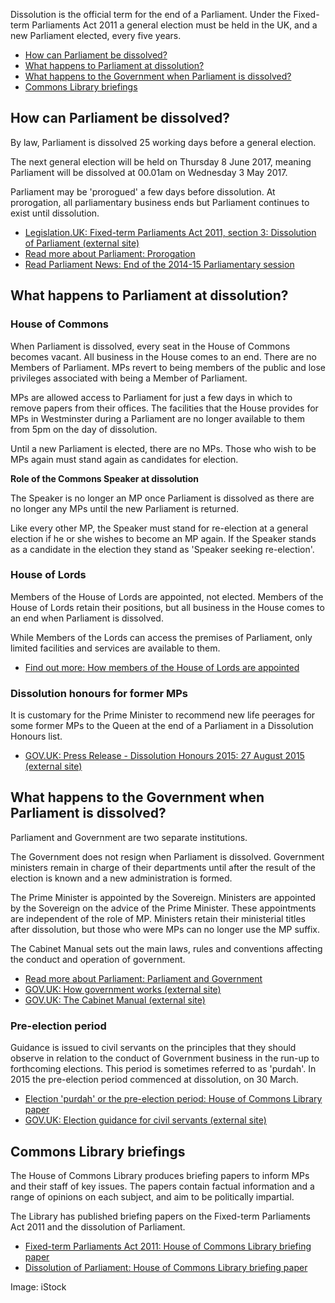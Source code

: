 <div class="inner">

<div class="rte main-introduction">

Dissolution is the official term for the end of a Parliament. Under the Fixed-term Parliaments Act 2011 a general election must be held in the UK, and a new Parliament elected, every five years.

</div>

*   [How can Parliament be dissolved?](#jump-link-0)
*   [What happens to Parliament at dissolution?](#jump-link-1)
*   [What happens to the Government when Parliament is dissolved?](#jump-link-2)
*   [Commons Library briefings](#jump-link-3)

<div id="ctl00_ctl00_FormContent_SiteSpecificPlaceholder_PageContent_ctlMainBody_wrapperDiv" class="rte">

<div>

## How can Parliament be dissolved?

By law, Parliament is dissolved 25 working days before a general election.

The next general election will be held on Thursday 8 June 2017, meaning Parliament will be dissolved at 00.01am on Wednesday 3 May 2017.

Parliament may be 'prorogued' a few days before dissolution. At prorogation, all parliamentary business ends but Parliament continues to exist until dissolution.

*   [Legislation.UK: Fixed-term Parliaments Act 2011, section 3: Dissolution of Parliament (external site)](http://www.legislation.gov.uk/ukpga/2011/14/section/3)
*   [Read more about Parliament: Prorogation](http://www.parliament.uk/about/how/occasions/prorogation/)
*   [Read Parliament News: End of the 2014-15 Parliamentary session](http://www.parliament.uk/business/news/2015/march/prorogation-end-of-session/)

## What happens to Parliament at dissolution?

### House of Commons

When Parliament is dissolved, every seat in the House of Commons becomes vacant. All business in the House comes to an end. There are no Members of Parliament. MPs revert to being members of the public and lose privileges associated with being a Member of Parliament.

MPs are allowed access to Parliament for just a few days in which to remove papers from their offices. The facilities that the House provides for MPs in Westminster during a Parliament are no longer available to them from 5pm on the day of dissolution.

Until a new Parliament is elected, there are no MPs. Those who wish to be MPs again must stand again as candidates for election.

**Role of the Commons Speaker at dissolution**

The Speaker is no longer an MP once Parliament is dissolved as there are no longer any MPs until the new Parliament is returned.

Like every other MP, the Speaker must stand for re-election at a general election if he or she wishes to become an MP again. If the Speaker stands as a candidate in the election they stand as 'Speaker seeking re-election'.

### House of Lords

Members of the House of Lords are appointed, not elected. Members of the House of Lords retain their positions, but all business in the House comes to an end when Parliament is dissolved.

While Members of the Lords can access the premises of Parliament, only limited facilities and services are available to them.

*   [Find out more: How members of the House of Lords are appointed](http://www.parliament.uk/business/lords/whos-in-the-house-of-lords/members-and-their-roles/how-members-are-appointed/)

### Dissolution honours for former MPs

It is customary for the Prime Minister to recommend new life peerages for some former MPs to the Queen at the end of a Parliament in a Dissolution Honours list.

*   [GOV.UK: Press Release - Dissolution Honours 2015: 27 August 2015 (external site)](https://www.gov.uk/government/news/dissolution-honours-2015)

## What happens to the Government when Parliament is dissolved?

Parliament and Government are two separate institutions.

The Government does not resign when Parliament is dissolved. Government ministers remain in charge of their departments until after the result of the election is known and a new administration is formed.

The Prime Minister is appointed by the Sovereign. Ministers are appointed by the Sovereign on the advice of the Prime Minister. These appointments are independent of the role of MP. Ministers retain their ministerial titles after dissolution, but those who were MPs can no longer use the MP suffix.

The Cabinet Manual sets out the main laws, rules and conventions affecting the conduct and operation of government.

*   [Read more about Parliament: Parliament and Government](http://www.parliament.uk/about/how/role/parliament-government/)
*   [GOV.UK: How government works (external site)](https://www.gov.uk/government/how-government-works)
*   [GOV.UK: The Cabinet Manual (external site)](https://www.gov.uk/government/publications/cabinet-manual)

### Pre-election period 

Guidance is issued to civil servants on the principles that they should observe in relation to the conduct of Government business in the run-up to forthcoming elections. This period is sometimes referred to as 'purdah'. In 2015 the pre-election period commenced at dissolution, on 30 March.

*   [Election 'purdah' or the pre-election period: House of Commons Library paper](http://www.parliament.uk/briefing-papers/SN05262/election-purdah-or-the-preelection-period)
*   [GOV.UK: Election guidance for civil servants (external site)](https://www.gov.uk/government/publications/election-guidance-for-civil-servants)

## Commons Library briefings

The House of Commons Library produces briefing papers to inform MPs and their staff of key issues. The papers contain factual information and a range of opinions on each subject, and aim to be politically impartial.

The Library has published briefing papers on the Fixed-term Parliaments Act 2011 and the dissolution of Parliament.

*   [Fixed-term Parliaments Act 2011: House of Commons Library briefing paper](http://www.parliament.uk/business/publications/research/briefing-papers/SN06111/fixedterm-parliaments-act-2011)
*   [Dissolution of Parliament: House of Commons Library briefing paper](http://www.parliament.uk/business/publications/research/briefing-papers/SN05085/dissolution-of-parliament)

Image: iStock

</div>

</div>

</div>